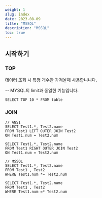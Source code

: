 ```yaml
---
weight: 1
slug: index
date: 2023-08-09
title: "MSSQL"
description: "MSSQL"
toc: true
---
```


## 시작하기

### TOP
데이터 조회 시 특정 개수만 가져올때 사용합니니다.<br>

-- MYSQL의 limit과 동일한 기능입니다.

```
SELECT TOP 10 * FROM table
```

### JOIN

```
// ANSI
SELECT Test1.*, Test2.name
FROM Test1 LEFT OUTER JOIN Test2
ON Test1.num = Test2.num

SELECT Test1.*, Test2.name
FROM Test1 RIGHT OUTER JOIN Test2
ON Test1.num = Test2.num

// MSSQL
SELECT Test1.*, Test2.name
FROM Test1 , Test2
WHERE Test1.num *= Test2.num

SELECT Test1.*, Test2.name
FROM Test1 , Test2
WHERE Test1.num =* Test2.num
```